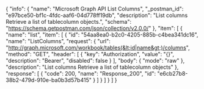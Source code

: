 {
  "info": {
    "name": "Microsoft Graph API List Columns",
    "_postman_id": "e97bce50-bf1c-4fdc-aaf6-04d778ff19db",
    "description": "List columns Retrieve a list of tablecolumn objects.",
    "schema": "https://schema.getpostman.com/json/collection/v2.0.0/"
  },
  "item": [
    {
      "name": "list",
      "item": [
        {
          "id": "54aa8ea0-b2c0-4205-885b-c4bea341dc16",
          "name": "ListColumns",
          "request": {
            "url": "http://graph.microsoft.com/workbook/tables(&lt;id|name&gt;)/columns",
            "method": "GET",
            "header": [
              {
                "key": "Authorization",
                "value": "{}",
                "description": "Bearer",
                "disabled": false
              }
            ],
            "body": {
              "mode": "raw"
            },
            "description": "List columns Retrieve a list of tablecolumn objects"
          },
          "response": [
            {
              "code": 200,
              "name": "Response_200",
              "id": "e6cb27b8-38b2-479d-910e-ba0b3d57b415"
            }
          ]
        }
      ]
    }
  ]
}
